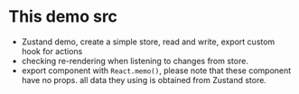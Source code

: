 # This demo src

- Zustand demo, create a simple store, read and write, export custom hook for actions
- checking re-rendering when listening to changes from store.
- export component with `React.memo()`, please note that these component have no props. all data they using is obtained from Zustand store.